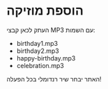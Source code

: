 # הוספת מוזיקה

העתק לכאן קבצי MP3 עם השמות:
- birthday1.mp3
- birthday2.mp3
- happy-birthday.mp3
- celebration.mp3

האתר יבחר שיר רנדומלי בכל הפעלה!
